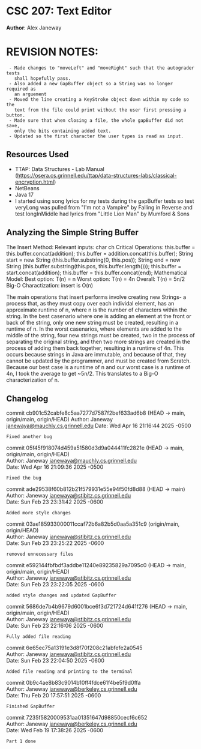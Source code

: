 # CSC 207: Text Editor

**Author**: Alex Janeway

# REVISION NOTES:
     - Made changes to "moveLeft" and "moveRight" such that the autograder tests
       shall hopefully pass.
     - Also added a new GapBuffer object so a String was no longer required as
       an arguement
     - Moved the line creating a KeyStroke object down within my code so the
       text from the file could print without the user first pressing a button.
     - Made sure that when closing a file, the whole gapBuffer did not save,
       only the bits containing added text.
     - Updated so the first character the user types is read as input.

## Resources Used

+ TTAP: Data Structures - Lab Manual (https://osera.cs.grinnell.edu/ttap/data-structures-labs/classical-encryption.html)
+ NetBeans
+ Java 17
+ I started using song lyrics for my tests during the gapBuffer tests so
  test veryLong was pulled from "I'm not a Vampire" by Falling in Reverse and
  test longInMiddle had lyrics from "Little Lion Man" by Mumford & Sons

## Analyzing the Simple String Buffer
The Insert Method:
    Relevant inputs: 
        char ch
    Critical Operations:
        this.buffer = this.buffer.concat(addition);
        this.buffer = addition.concat(this.buffer);
        String start = new String (this.buffer.substring(0, this.pos));
        String end = new String (this.buffer.substring(this.pos, this.buffer.length()));
        this.buffer = start.concat(addition);
        this.buffer = this.buffer.concat(end);
    Mathematical Model:
        Best option: T(n) = n
        Worst option: T(n) = 4n
        Overall: T(n) = 5n/2
    Big-O Charactization:
        insert is O(n)

The main operations that insert performs involve creating new Strings-
a process that, as they must copy over each individal element, has
an approximate runtime of n, where n is the number of characters within the
string. In the best casenario where one is adding an element at the front
or back of the string, only one new string  must be created, resulting in
a runtime of n. In the worst casenarios, where elements are added to the
middle of the string, four new strings must be created, two in the
process of separating the original string, and then two more strings are
created in the process of adding them back together, resulting in a 
runtime of 4n. This occurs because strings in Java are immutable, and because
of that, they cannot be updated by the programmer, and must be created from
Scratch. Because our best case is a runtime of n and our worst case
is a runtime of 4n, I took the average to get ~5n/2. This translates to
a Big-O characterization of n.

## Changelog

commit cb901c52cabfe8c5aa7277d7587f2bef633ad6b8 (HEAD -> main, origin/main, origin/HEAD)
Author: Janeway <janewaya@mauchly.cs.grinnell.edu>
Date:   Wed Apr 16 21:16:44 2025 -0500

    Fixed another bug


commit 05f45f918074d459a51580d3d9a044411fc2821e (HEAD -> main, origin/main, origin/HEAD)                                                        
Author: Janeway <janewaya@mauchly.cs.grinnell.edu>                                                                                              
Date:   Wed Apr 16 21:09:36 2025 -0500                                                                                                          
                                                                                                                                                
    Fixed the bug     

commit ade29538f60b812b21f579931e55e94f50fd8d88 (HEAD -> main)                                                        
Author: Janeway <janewaya@stibitz.cs.grinnell.edu>                                                                    
Date:   Sun Feb 23 23:31:42 2025 -0600                                                                                
                                                                                                                      
    Added more style changes                                                                                          
                                                                                                                      
commit 03ae185933000011ccaf72b6a82b5d0aa5a351c9 (origin/main, origin/HEAD)                                            
Author: Janeway <janewaya@stibitz.cs.grinnell.edu>                                                                    
Date:   Sun Feb 23 23:25:22 2025 -0600                                                                                
                                                                                                                      
    removed unnecessary files                                                                                         
                              
commit e592144fbfbdf3addbe11240e89235829a7095c0 (HEAD -> main, origin/main, origin/HEAD)                              
Author: Janeway <janewaya@stibitz.cs.grinnell.edu>                                                                    
Date:   Sun Feb 23 23:22:05 2025 -0600                                                                                
                                                                                                                      
    added style changes and updated GapBuffer 

commit 5686de7b4b9679d6001bce6f3d721724d641f276 (HEAD -> main, origin/main, origin/HEAD)                              
Author: Janeway <janewaya@stibitz.cs.grinnell.edu>                                                                    
Date:   Sun Feb 23 22:16:06 2025 -0600                                                                                
                                                                                                                      
    Fully added file reading                                                                                          
                                                                                                                      
commit 6e65ec75a13191e3d8f70f208c21abfefe2a0545                                                                       
Author: Janeway <janewaya@stibitz.cs.grinnell.edu>                                                                    
Date:   Sun Feb 23 22:04:50 2025 -0600                                                                                
                                                                                                                      
    Added file reading and printing to the terminal   

commit 0b9c4ae8b83c9014b10ff4fdce61f4be5f9d0ffa                                                                       
Author: Janeway <janewaya@berkeley.cs.grinnell.edu>                                                                   
Date:   Thu Feb 20 17:57:51 2025 -0600                                                                                
                                                                                                                      
    Finished GapBuffer                                                                                                
                                                                                                                      
commit 7235f5820009531aa01351647d98850cecf6c652                                                                       
Author: Janeway <janewaya@berkeley.cs.grinnell.edu>                                                                   
Date:   Wed Feb 19 17:38:26 2025 -0600                                                                                
                                                                                                                      
    Part 1 done 
